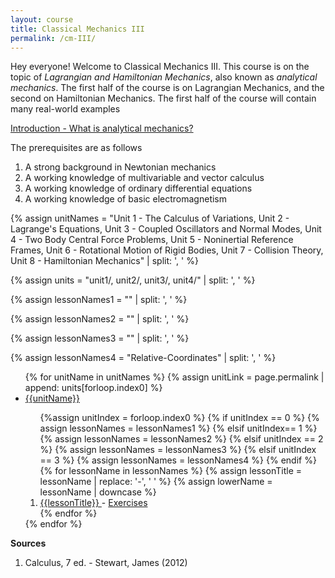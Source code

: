 ```yaml
---
layout: course
title: Classical Mechanics III
permalink: /cm-III/
---
```


Hey everyone! Welcome to Classical Mechanics III. This course is on the topic of *Lagrangian and Hamiltonian Mechanics*, also known as *analytical mechanics*. The first half of the course is on Lagrangian Mechanics, and the second on Hamiltonian Mechanics. The first half of the course will contain many real-world examples 


<a class="page-link" href="/cm-III/introduction">Introduction - What is analytical mechanics? </a>

The prerequisites are as follows
1. A strong background in Newtonian mechanics
2. A working knowledge of multivariable and vector calculus
3. A working knowledge of ordinary differential equations
4. A working knowledge of basic electromagnetism

{% assign unitNames = "Unit 1 - The Calculus of Variations, Unit 2 - Lagrange's Equations, Unit 3 - Coupled Oscillators and Normal Modes, Unit 4 - Two Body Central Force Problems, Unit 5 - Noninertial Reference Frames, Unit 6 - Rotational Motion of Rigid Bodies, Unit 7 - Collision Theory, Unit 8 - Hamiltonian Mechanics" | split: ', ' %}

{% assign units = "unit1/, unit2/, unit3/, unit4/" | split: ', ' %}

{% assign lessonNames1 = "" | split: ', ' %}

{% assign lessonNames2 = "" | split: ', ' %}

{% assign lessonNames3 = "" | split: ', ' %}

{% assign lessonNames4 = "Relative-Coordinates" | split: ', ' %}

<ul>
{% for unitName in unitNames %}
{% assign unitLink = page.permalink | append: units[forloop.index0] %}
<li>  <a class="page-link" href="{{unitLink}}"> {{unitName}} </a> </li>
<ol> {%assign unitIndex = forloop.index0 %}
{% if unitIndex == 0 %} {% assign lessonNames = lessonNames1 %}
{% elsif unitIndex== 1 %}  {% assign lessonNames = lessonNames2 %}
{% elsif unitIndex == 2 %}  {% assign lessonNames = lessonNames3 %}
{% elsif unitIndex == 3 %}  {% assign lessonNames = lessonNames4 %}
{% endif %}
{% for lessonName in lessonNames %}
{% assign lessonTitle = lessonName | replace:  '-', ' ' %}
{% assign lowerName = lessonName | downcase %}
<li> <a class = "page-link" href = "{{ lowerName | prepend: units[unitIndex] | prepend: current_page.permalink }}"> {{lessonTitle}} </a> - <a class = "page-link" href = "{{ lowerName | prepend: units[unitIndex] | prepend: current_page.permalink | append: "-exercises" }}"> Exercises </a> </li>
{% endfor %}
</ol>
{% endfor %}
</ul>

**Sources**

1. Calculus, 7 ed. - Stewart, James (2012)


